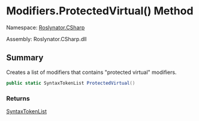 # Modifiers\.ProtectedVirtual\(\) Method

Namespace: [Roslynator.CSharp](../../README.md)

Assembly: Roslynator\.CSharp\.dll

## Summary

Creates a list of modifiers that contains "protected virtual" modifiers\.

```csharp
public static SyntaxTokenList ProtectedVirtual()
```

### Returns

[SyntaxTokenList](https://docs.microsoft.com/en-us/dotnet/api/microsoft.codeanalysis.syntaxtokenlist)


